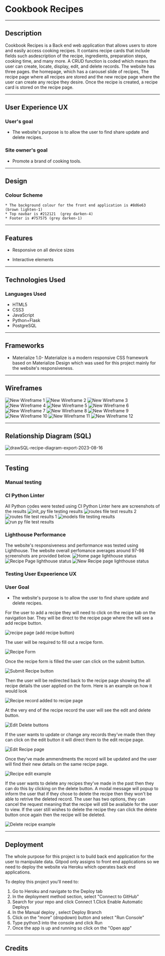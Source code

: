 # Cookbook Recipes 

---
## Description
Cookbook Recipes is a Back end web application that allows users to store and easily access cooking recipes. It contains recipe cards that include fields such asdescription of the recipe, ingredients, preparation steps, cooking time, and many more. A CRUD function is coded which means the user
can create, locate, display, edit, and delete records. The website has three pages. the homepage, which has a carousel slide of recipes, The recipe page where all recipes are stored and the new recipe page where the user can create any recipe they desire. Once the recipe is created, a recipe card is stored on the recipe page. 

---
## User Experience UX

### User's goal

 * The website's purpose is to allow the user to find share update and delete recipes. 


### Site owner's goal 

* Promote a brand of cooking tools.

---
## Design
   ### Colour Scheme
    * The background colour for the front end application is #8d6e63 (brown lighten-1)
    * Top navbar is #212121  (grey darken-4)
    * Footer is #757575 (grey darken-1)
---
## Features
  * Responsive on all device sizes 

  * Interactive elements
  ---
  ## Technologies Used 
  ### Languages Used
   * HTML5
   * CSS3
   * JavaScript
   * Python+Flask
   * PostgreSQL
---
## Frameworks
 * Materialize 1.0- Materialize is a modern responsive CSS framework based on Materialize Design which was used for this project mainly for
   the website's responsiveness. 
---
## Wireframes 
![New Wireframe 1](https://github.com/A-Gr33n/Milestone-Project-3/assets/120597058/0e202e17-0472-41c5-86cb-353694c3c958)
![New Wireframe 2](https://github.com/A-Gr33n/Milestone-Project-3/assets/120597058/977d8344-80c4-4224-a424-f72ebe5076a9)
![New Wireframe 3](https://github.com/A-Gr33n/Milestone-Project-3/assets/120597058/b9b7f2c8-ad10-474b-b848-f18e561b8e51)
![New Wireframe 4](https://github.com/A-Gr33n/Milestone-Project-3/assets/120597058/6880ab71-1385-4e96-93ee-4299f45fbfab)
![New Wireframe 5](https://github.com/A-Gr33n/Milestone-Project-3/assets/120597058/15271c07-62b8-49d6-8281-8a1fed8ef921)
![New Wireframe 6](https://github.com/A-Gr33n/Milestone-Project-3/assets/120597058/9096820d-63ed-453e-9e9d-37ff4573155f)
![New Wireframe 7](https://github.com/A-Gr33n/Milestone-Project-3/assets/120597058/eb6a691c-9093-4a84-bc1d-4fbe62c626c7)
![New Wireframe 8](https://github.com/A-Gr33n/Milestone-Project-3/assets/120597058/7e8e54e4-0215-4f9f-a4a4-2235031a4e8a)
![New Wireframe 9](https://github.com/A-Gr33n/Milestone-Project-3/assets/120597058/513e4beb-ac3f-4780-9b14-e3e2d78bb5a3)
![New Wireframe 10](https://github.com/A-Gr33n/Milestone-Project-3/assets/120597058/787ef0d3-e120-4d0a-847f-fba184abb742)
![New Wireframe 11](https://github.com/A-Gr33n/Milestone-Project-3/assets/120597058/9bdeeed6-deed-451c-9c7d-4a2e5b91d837)
![New Wireframe 12](https://github.com/A-Gr33n/Milestone-Project-3/assets/120597058/d3d476fd-d0a7-4ec5-8669-cb531e5887c1)

---
## Relationship Diagram (SQL)
![drawSQL-recipe-diagram-export-2023-08-16](https://github.com/A-Gr33n/Milestone-Project-3/assets/120597058/affc501c-67e3-442a-8442-b1f5eb7baff6)

---
## Testing 
### Manual testing

### CI Python Linter

All Python codes were tested using CI Python Linter here are screenshots of the results
![init_py file testing results ](https://github.com/A-Gr33n/Milestone-Project-3/assets/120597058/f3adbc61-bfd2-4477-b259-bd19d6564fa4)
![routes file test results 2 ](https://github.com/A-Gr33n/Milestone-Project-3/assets/120597058/8aed67c7-d035-44a3-b17f-6a3397756a1c)
![routes file test results 1](https://github.com/A-Gr33n/Milestone-Project-3/assets/120597058/55ed35ed-ffe6-4aaf-9967-316a6138d1d1)
![models file testing results ](https://github.com/A-Gr33n/Milestone-Project-3/assets/120597058/18b4c82c-cfdd-4272-b7d9-7eb15f5a7d11)
![run py file test results ](https://github.com/A-Gr33n/Milestone-Project-3/assets/120597058/a52f1c7b-7323-4a26-a140-56ba03ed6e7f)

### Lighthouse Performance
The website's responsiveness and performance was tested using Lighthouse. The website overall perfomance averages around 97-98 screenshots
are provided below. 
![Home page lighthouse status](https://github.com/A-Gr33n/Milestone-Project-3/assets/120597058/a504b2ca-f3b4-4c46-ada7-ddf3c30ff9ed)
![Recipe Page lighthouse status ](https://github.com/A-Gr33n/Milestone-Project-3/assets/120597058/5bd8bb84-c360-49d3-9ca4-a09dd1800d01)
![New Recipe page lighthouse status](https://github.com/A-Gr33n/Milestone-Project-3/assets/120597058/0554b464-5f8d-439a-ab98-2242e9ca6519)

### Testing User Expeerience UX
### User Goal

* The website's purpose is to allow the user to find share update and delete recipes. 

For the user to add a recipe they will need to click on the recipe tab on the navigation bar. They will be direct to the recipe page where the will see a add recipe button.

![recipe page (add recipe button)](https://github.com/A-Gr33n/Milestone-Project-3/assets/120597058/f0cb2895-aa4f-415d-8ad8-f7685ec10581)

The user will be required to fill out a recipe form.

![Recipe Form ](https://github.com/A-Gr33n/Milestone-Project-3/assets/120597058/e256e2ef-f7dd-4505-8997-eb6c799beea0)

Once the recipe form is filled the user can click on the submit button.

![Submit Recipe button ](https://github.com/A-Gr33n/Milestone-Project-3/assets/120597058/79c1e02a-f8b8-4b1d-bb28-214cd7402b3f)

Then the user will be redirected back to the recipe page showing the all recipe details the user applied on the form. Here is an example on how it would look

![Recipe record added to recipe page](https://github.com/A-Gr33n/Milestone-Project-3/assets/120597058/fb948d9f-b484-4ed9-9292-d36b336dcd9e)

At the very end of the recipe record the user will see the edit and delete button. 

![Edit   Delete buttons ](https://github.com/A-Gr33n/Milestone-Project-3/assets/120597058/6dbff3d0-0729-4645-91b7-75117c049d24)

If the user wants to update or change any records they've made then they can click on the edit button it will direct them to the edit recipe page.

![Edit Recipe page](https://github.com/A-Gr33n/Milestone-Project-3/assets/120597058/012c1bb7-26dc-4a6a-b888-cd2d8e89c241)

Once they've made ammendments the record will be updated and the user will find their new details on the same recipe page. 

![Recipe edit example ](https://github.com/A-Gr33n/Milestone-Project-3/assets/120597058/3e8813d1-4dc3-4815-93bd-2aa78e65d741)

If the user wants to delete any recipes they've made in the past then they can do this by clicking on the delete button. A modal message will popup to inform the user that if they chose to delete the recipe then they won't be able to retrive the deleted record. The user has two options, they can cancel the request meaning that the recipe will still be available for the user to view. If the user still wishes to delete the recipe they can click the delete button once again then the recipe will be deleted. 

![Delete recipe example](https://github.com/A-Gr33n/Milestone-Project-3/assets/120597058/d42ea296-7f46-4f10-9326-4dd378b1eb20)

---

## Deployment 
The whole purpose for this project is to build back end application for the user to manipulate data. Gitpod only assigns to front end applications so we need to deploy the website via Heroku which operates back end applications. 

 To deploy this project you'll need to:
 
  1. Go to Heroku and navigate to the Deploy tab
  2. In the deployment method section, select "Connect to GitHub" 
  3. Search for your repo and click Connect  1.Click Enable Automatic Deploys 
  4. In the Manual deploy , select Deploy Branch
  5. Click on the "more" (dropdown) button and select "Run Console"
  6. Type python3 into the console and click Run
  7. Once the app is up and running so click on the "Open app"

---
## Credits

